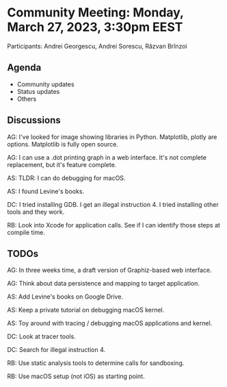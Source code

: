 # Community Meeting: Monday, March 27, 2023, 3:30pm EEST

Participants: Andrei Georgescu, Andrei Sorescu, Răzvan Brînzoi

## Agenda

* Community updates
* Status updates
* Others

## Discussions

AG: I've looked for image showing libraries in Python.
Matplotlib, plotly are options.
Matplotlib is fully open source.

AG: I can use a .dot printing graph in a web interface.
It's not complete replacement, but it's feature complete.

AS: TLDR: I can do debugging for macOS.

AS: I found Levine's books.

DC: I tried installing GDB.
I get an illegal instruction 4.
I tried installing other tools and they work.

RB: Look into Xcode for application calls.
See if I can identify those steps at compile time.

## TODOs

AG: In three weeks time, a draft version of Graphiz-based web interface.

AG: Think about data persistence and mapping to target application.

AS: Add Levine's books on Google Drive.

AS: Keep a private tutorial on debugging macOS kernel.

AS: Toy around with tracing / debugging macOS applications and kernel.

DC: Look at tracer tools.

DC: Search for illegal instruction 4.

RB: Use static analysis tools to determine calls for sandboxing.

RB: Use macOS setup (not iOS) as starting point.
